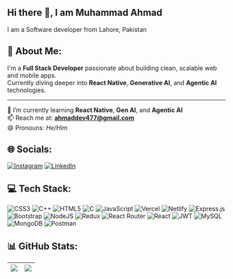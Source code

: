 ## Hi there 👋, I am  Muhammad Ahmad
I am a Software developer from Lahore, Pakistan

## 💫 About Me:
I'm a **Full Stack Developer** passionate about building clean, scalable web and mobile apps.  
Currently diving deeper into **React Native**, **Generative AI**, and **Agentic AI** technologies.

---
🌱 I’m currently learning **React Native**, **Gen AI**, and **Agentic AI**  
📫 Reach me at: **ahmaddev477@gmail.com**  
😄 Pronouns: *He/Him*


## 🌐 Socials:
[![Instagram](https://img.shields.io/badge/Instagram-%23E4405F.svg?logo=Instagram&logoColor=white)](https://www.instagram.com/iahmadwaheed/) [![LinkedIn](https://img.shields.io/badge/LinkedIn-%230077B5.svg?logo=linkedin&logoColor=white)](https://www.linkedin.com/in/muhammad-ahmad-a3621a218/) 


## 💻 Tech Stack:
![CSS3](https://img.shields.io/badge/css3-%231572B6.svg?style=plastic&logo=css3&logoColor=white) ![C++](https://img.shields.io/badge/c++-%2300599C.svg?style=plastic&logo=c%2B%2B&logoColor=white) ![HTML5](https://img.shields.io/badge/html5-%23E34F26.svg?style=plastic&logo=html5&logoColor=white) ![C](https://img.shields.io/badge/c-%2300599C.svg?style=plastic&logo=c&logoColor=white) ![JavaScript](https://img.shields.io/badge/javascript-%23323330.svg?style=plastic&logo=javascript&logoColor=%23F7DF1E) ![Vercel](https://img.shields.io/badge/vercel-%23000000.svg?style=plastic&logo=vercel&logoColor=white) ![Netlify](https://img.shields.io/badge/netlify-%23000000.svg?style=plastic&logo=netlify&logoColor=#00C7B7) ![Express.js](https://img.shields.io/badge/express.js-%23404d59.svg?style=plastic&logo=express&logoColor=%2361DAFB) ![Bootstrap](https://img.shields.io/badge/bootstrap-%23563D7C.svg?style=plastic&logo=bootstrap&logoColor=white) ![NodeJS](https://img.shields.io/badge/node.js-6DA55F?style=plastic&logo=node.js&logoColor=white) ![Redux](https://img.shields.io/badge/redux-%23593d88.svg?style=plastic&logo=redux&logoColor=white) ![React Router](https://img.shields.io/badge/React_Router-CA4245?style=plastic&logo=react-router&logoColor=white) ![React](https://img.shields.io/badge/react-%2320232a.svg?style=plastic&logo=react&logoColor=%2361DAFB) ![JWT](https://img.shields.io/badge/JWT-black?style=plastic&logo=JSON%20web%20tokens) ![MySQL](https://img.shields.io/badge/mysql-%2300f.svg?style=plastic&logo=mysql&logoColor=white) ![MongoDB](https://img.shields.io/badge/MongoDB-%234ea94b.svg?style=plastic&logo=mongodb&logoColor=white) ![Postman](https://img.shields.io/badge/Postman-FF6C37?style=plastic&logo=postman&logoColor=white)

## 📊 GitHub Stats:
  
| ![](https://github-readme-stats.vercel.app/api?username=Muhammad-Ahmad-7&theme=dark&hide_border=false&include_all_commits=false&count_private=false)  | ![](https://github-readme-streak-stats.herokuapp.com/?user=Muhammad-Ahmad-7&theme=dark&hide_border=false)  |
| ------------- | ------------- |
